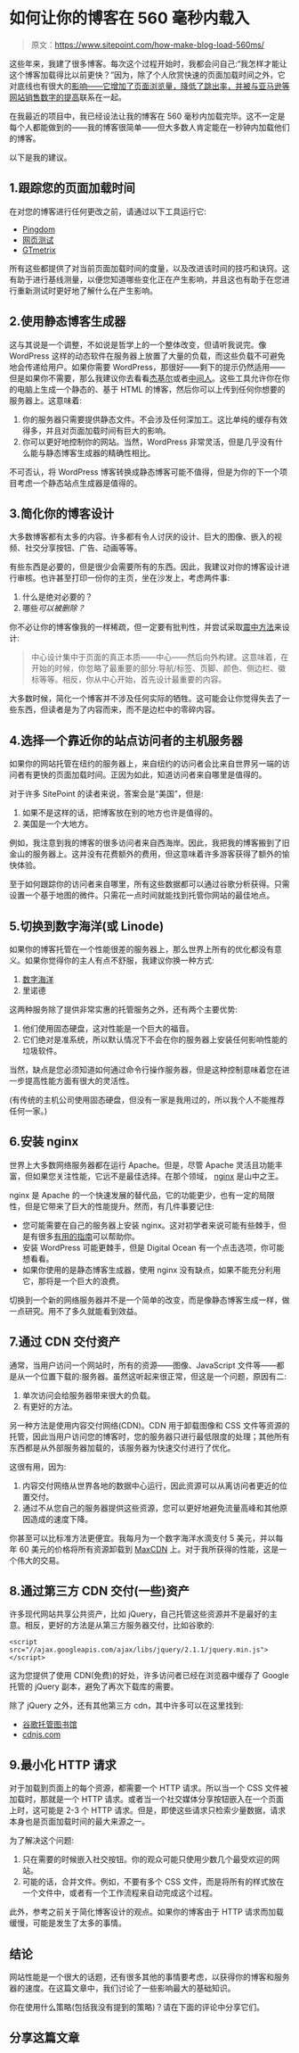 # 如何让你的博客在 560 毫秒内载入

> 原文：<https://www.sitepoint.com/how-make-blog-load-560ms/>

这些年来，我建了很多博客。每次这个过程开始时，我都会问自己:“我怎样才能让这个博客加载得比以前更快？”因为，除了个人欣赏快速的页面加载时间之外，它对底线也有很大的[影响——它增加了页面浏览量，降低了跳出率，并被](http://www.impressivewebs.com/importance-of-website-performance-sources/)[与亚马逊等网站销售数字的提高](http://mashable.com/2011/04/05/site-speed/)联系在一起。

在我最近的项目中，我已经设法让我的博客在 560 毫秒内加载完毕。这不一定是每个人都能做到的——我的博客很简单——但大多数人肯定能在一秒钟内加载他们的博客。

以下是我的建议。

## 1.跟踪您的页面加载时间

在对您的博客进行任何更改之前，请通过以下工具运行它:

*   [Pingdom](http://tools.pingdom.com)
*   [网页测试](http://webpagetest.org)
*   [GTmetrix](http://gtmetrix.com)

所有这些都提供了对当前页面加载时间的度量，以及改进该时间的技巧和诀窍。这有助于进行基线测量，以便您知道哪些变化正在产生影响，并且这也有助于在您进行重新测试时更好地了解什么在产生影响。

## 2.使用静态博客生成器

这与其说是一个调整，不如说是哲学上的一个整体改变，但请听我说完。像 WordPress 这样的动态软件在服务器上放置了大量的负载，而这些负载不可避免地会传递给用户。如果你需要 WordPress，那很好——剩下的提示仍然适用——但是如果你不需要，那么我建议你去看看[杰基尔](http://jekyllrb.com)或者[中间人](http://middlemanapp.com)。这些工具允许你在你的电脑上生成一个静态的、基于 HTML 的博客，然后你可以上传到任何你想要的服务器上。这意味着:

1.  你的服务器只需要提供静态文件。不会涉及任何深加工。这比单纯的缓存有效得多，并且对页面加载时间有巨大的影响。
2.  你可以更好地控制你的网站。当然，WordPress 非常灵活，但是几乎没有什么能与静态博客生成器的精确性相比。

不可否认，将 WordPress 博客转换成静态博客可能不值得，但是为你的下一个项目考虑一个静态站点生成器是值得的。

## 3.简化你的博客设计

大多数博客都有太多的内容。许多都有令人讨厌的设计、巨大的图像、嵌入的视频、社交分享按钮、广告、动画等等。

有些东西是必要的，但是很少会需要所有的东西。因此，我建议对你的博客设计进行审核。也许甚至打印一份你的主页，坐在沙发上，考虑两件事:

1.  什么是绝对必要的？
2.  哪些*可以被删除？*

你不必让你的博客像我的一样稀疏，但一定要有批判性，并尝试采取[震中方法](https://gettingreal.37signals.com/ch09_Epicenter_Design.php)来设计:

> 中心设计集中于页面的真正本质——中心——然后向外构建。这意味着，在开始的时候，你忽略了最重要的部分:导航/标签、页脚、颜色、侧边栏、徽标等等。相反，你从中心开始，首先设计最重要的内容。

大多数时候，简化一个博客并不涉及任何实际的牺牲。这可能会让你觉得失去了一些东西，但读者是为了内容而来，而不是边栏中的零碎内容。

## 4.选择一个靠近你的站点访问者的主机服务器

如果你的网站托管在纽约的服务器上，来自纽约的访问者会比来自世界另一端的访问者有更快的页面加载时间。正因为如此，知道访问者来自哪里是值得的。

对于许多 SitePoint 的读者来说，答案会是“美国”，但是:

1.  如果不是这样的话，把博客放在别的地方也许是值得的。
2.  美国是一个大地方。

例如，我注意到我的博客的很多访问者来自西海岸。因此，我把我的博客搬到了旧金山的服务器上。这并没有花费额外的费用，但这意味着许多游客获得了额外的愉快体验。

至于如何跟踪你的访问者来自哪里，所有这些数据都可以通过谷歌分析获得。只需设置一个基于地图的微件。只需花一点时间就能找到托管你网站的最佳地点。

## 5.切换到数字海洋(或 Linode)

如果你的博客托管在一个性能很差的服务器上，那么世界上所有的优化都没有意义。如果你觉得你的主人有点不舒服，我建议你换一种方式:

1.  [数字海洋](http://digitalocean.com)
2.  里诺德

这两种服务除了提供非常实惠的托管服务之外，还有两个主要优势:

1.  他们使用固态硬盘，这对性能是一个巨大的福音。
2.  它们绝对是准系统，所以默认情况下不会在你的服务器上安装任何影响性能的垃圾软件。

当然，缺点是您必须知道如何通过命令行操作服务器，但是这种控制意味着您在进一步提高性能方面有很大的灵活性。

(有传统的主机公司使用固态硬盘，但没有一家是我用过的，所以我个人不能推荐任何一家。)

## 6.安装 nginx

世界上大多数网络服务器都在运行 Apache。但是，尽管 Apache 灵活且功能丰富，但如果您关注性能，它远不是最佳选择。在那个领域， [nginx](http://nginx.org/) 是山中之王。

nginx 是 Apache 的一个快速发展的替代品，它的功能更少，也有一定的局限性，但是它带来了巨大的性能提升。然而，有几件事要记住:

*   您可能需要在自己的服务器上安装 nginx。这对初学者来说可能有些棘手，但是有很多[有用的指南](https://www.digitalocean.com/community/tutorials/how-to-install-nginx-on-ubuntu-14-04-lts)可以帮助你。
*   安装 WordPress 可能更棘手，但是 Digital Ocean 有一个点击选项，你可能想看看。
*   如果你使用的是静态博客生成器，使用 nginx 没有缺点，如果不能充分利用它，那将是一个巨大的浪费。

切换到一个新的网络服务器并不是一个简单的改变，而是像静态博客生成一样，做一点研究。用不了多久就能看到效益。

## 7.通过 CDN 交付资产

通常，当用户访问一个网站时，所有的资源——图像、JavaScript 文件等——都是从一个位置下载的:服务器。虽然这听起来很正常，但这是一个问题，原因有二:

1.  单次访问会给服务器带来很大的负载。
2.  有更好的方法。

另一种方法是使用内容交付网络(CDN)。CDN 用于卸载图像和 CSS 文件等资源的托管，因此当用户访问您的博客时，您的服务器只进行最低限度的处理；其他所有东西都是从外部服务器加载的，该服务器为快速交付进行了优化。

这很有用，因为:

1.  内容交付网络从世界各地的数据中心运行，因此资源可以从离访问者更近的位置交付。
2.  通过不从您自己的服务器提供这些资源，您可以更好地避免流量高峰和其他原因造成的速度下降。

你甚至可以比标准方法更便宜。我每月为一个数字海洋水滴支付 5 美元，并以每年 60 美元的价格将所有资源卸载到 [MaxCDN](http://maxcdn.com/) 上。对于我所获得的性能，这是一个伟大的交易。

## 8.通过第三方 CDN 交付(一些)资产

许多现代网站共享公共资产，比如 jQuery，自己托管这些资源并不是最好的主意。相反，更好的方法是从第三方服务器交付，比如谷歌的:

```
<script src="//ajax.googleapis.com/ajax/libs/jquery/2.1.1/jquery.min.js">  </script>
```

这为您提供了使用 CDN(免费)的好处，许多访问者已经在浏览器中缓存了 Google 托管的 jQuery 副本，避免了再次下载库的需要。

除了 jQuery 之外，还有其他第三方 cdn，其中许多可以在这里找到:

*   [谷歌托管图书馆](https://developers.google.com/speed/libraries/devguide#Libraries)
*   [cdnjs.com](https://cdnjs.com)

## 9.最小化 HTTP 请求

对于加载到页面上的每个资源，都需要一个 HTTP 请求。所以当一个 CSS 文件被加载时，那就是一个 HTTP 请求。或者当一个社交媒体分享按钮嵌入在一个页面上时，这可能是 2-3 个 HTTP 请求。但是，即使这些请求只检索少量数据，请求本身也是页面加载时间的最大来源之一。

为了解决这个问题:

1.  只在需要的时候嵌入社交按钮。你的观众可能只使用少数几个最受欢迎的网站。
2.  可能的话，合并文件。例如，不要有多个 CSS 文件，而是将所有的样式放在一个文件中，或者有一个工作流程来自动完成这个过程。

此外，参考之前关于简化博客设计的观点。如果你的博客由于 HTTP 请求而加载缓慢，可能是发生了太多的事情。

## 结论

网站性能是一个很大的话题，还有很多其他的事情要考虑，以获得你的博客和服务器的速度。在这篇文章中，我们讨论了一些影响最大的基础知识。

你在使用什么策略(包括我没有提到的策略)？请在下面的评论中分享它们。

## 分享这篇文章